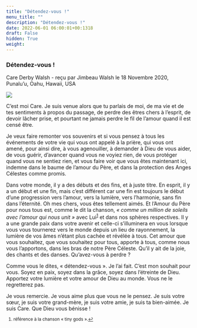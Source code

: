 ```yaml
---
title: "Détendez-vous !"
menu_title: ""
description: "Détendez-vous !"
date: 2022-06-01 06:00:01+00:1318
draft: False
hidden: True
weight:
---
```

### Détendez-vous !

Care Derby Walsh - reçu par Jimbeau Walsh le 18 Novembre 2020, Punalu’u, Oahu, Hawaii, USA

![](/fr-contemporary-messages/fr-contemporary-messages-by-date-order/fr-contemporary-messages-2020/care.jpg)

C’est moi Care. Je suis venue alors que tu parlais de moi, de ma vie et de tes sentiments à propos du passage, de perdre des êtres chers à l’esprit, de devoir lâcher prise, et pourtant ne jamais perdre le fil de l’amour quand il est censé être.

Je veux faire remonter vos souvenirs et si vous pensez à tous les événements de votre vie qui vous ont appelé à la prière, qui vous ont amené, pour ainsi dire, à vous agenouiller, à demander à Dieu de vous aider, de vous guérir, d’avancer quand vous ne voyiez rien, de vous protéger quand vous ne sentiez rien, et vous faire voir que vous êtes maintenant ici, indemne dans le baume de l’amour du Père, et dans la protection des Anges Célestes comme promis.

Dans votre monde, il y a des débuts et des fins, et à juste titre. En esprit, il y a un début et une fin, mais c’est différent car une fin est toujours le début d’une progression vers l’amour, vers la lumière, vers l’harmonie, sans fin dans l’éternité. Oh mes chers, vous êtes tellement aimés. Et l’Amour du Père pour nous tous est, comme le dit la chanson, *« comme un million de soleils avec l’amour qui nous unit »* avec Lui<sup id=”a1”>[1](#f1)</sup> et dans nos sphères respectives. Il y a une grande paix dans votre avenir et celle-ci s’illuminera en vous lorsque vous vous tournerez vers le monde depuis un lieu de rayonnement, la lumière de vos âmes n’étant plus cachée et révélée à tous. Cet amour que vous souhaitez, que vous souhaitez pour tous, apporte à tous, comme nous vous l’apportons, dans les bras de notre Père Céleste. Qu’il y ait de la joie, des chants et des danses. Qu’avez-vous à perdre ?

Comme vous le dites, « détendez-vous ». Je l’ai fait. C’est mon souhait pour vous. Soyez en paix, soyez dans la grâce, soyez dans l’étreinte de Dieu. Apportez votre lumière et votre amour de Dieu au monde. Vous ne le regretterez pas.

Je vous remercie. Je vous aime plus que vous ne le pensez. Je suis votre sœur, je suis votre grand-mère, je suis votre amie, je suis ta bien-aimée. Je suis Care. Que Dieu vous bénisse !
<small>

1. <large id=”f1”> référence à la chanson « tiny gods ».[↩](#a1)





